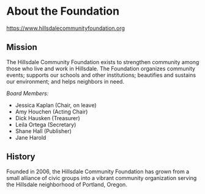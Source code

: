 # About the Foundation
https://www.hillsdalecommunityfoundation.org

## Mission
The Hillsdale Community Foundation exists to strengthen community among those who live and work in Hillsdale. The Foundation organizes community events; supports our schools and other institutions; beautifies and sustains our environment; and helps neighbors in need.

*Board Members:*
- Jessica Kaplan (Chair, on leave)
- Amy Houchen (Acting Chair)
- Dick Hausken (Treasurer)
- Leila Ortega (Secretary)
- Shane Hall (Publisher)
- Jane Harold

## History
Founded in 2006, the Hillsdale Community Foundation has grown from a small alliance of civic groups into a vibrant community organization serving the Hillsdale neighborhood of Portland, Oregon.
